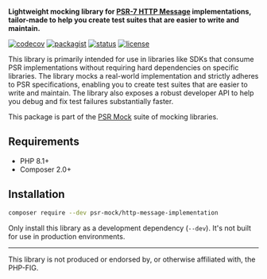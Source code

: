 **Lightweight mocking library for [PSR-7 HTTP Message](https://www.php-fig.org/psr/psr-15/) implementations, tailor-made to help you create test suites that are easier to write and maintain.**

[![codecov](https://img.shields.io/codecov/c/github/psr-mock/http-message-implementation)](https://codecov.io/gh/psr-mock/http-message-implementation) [![packagist](https://img.shields.io/packagist/dt/psr-mock/http-message-implementation)](https://packagist.org/packages/psr-mock/http-message-implementation) [![status](https://img.shields.io/github/checks-status/psr-mock/http-message-implementation/1.x)]() [![license](https://img.shields.io/github/license/psr-mock/http-message-implementation)]()

This library is primarily intended for use in libraries like SDKs that consume PSR implementations without requiring hard dependencies on specific libraries. The library mocks a real-world implementation and strictly adheres to PSR specifications, enabling you to create test suites that are easier to write and maintain. The library also exposes a robust developer API to help you debug and fix test failures substantially faster.

This package is part of the [PSR Mock](https://github.com/psr-mock) suite of mocking libraries.

## Requirements

-   PHP 8.1+
-   Composer 2.0+

## Installation

```bash
composer require --dev psr-mock/http-message-implementation
```

Only install this library as a development dependency (`--dev`).
It's not built for use in production environments.

---

This library is not produced or endorsed by, or otherwise affiliated with, the PHP-FIG.
